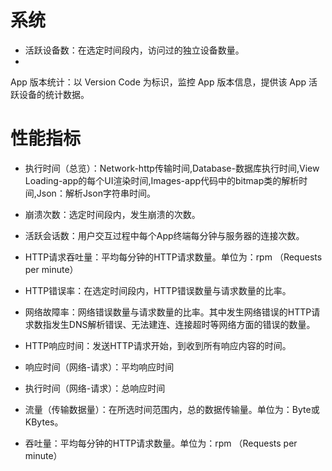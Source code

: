 # 系统

* 活跃设备数：在选定时间段内，访问过的独立设备数量。
* 
App 版本统计：以 Version Code 为标识，监控 App 版本信息，提供该 App 活跃设备的统计数据。


# 性能指标


* 执行时间（总览）：Network-http传输时间,Database-数据库执行时间,View Loading-app的每个UI渲染时间,Images-app代码中的bitmap类的解析时间,Json：解析Json字符串时间。


* 崩溃次数：选定时间段内，发生崩溃的次数。

* 活跃会话数：用户交互过程中每个App终端每分钟与服务器的连接次数。

* HTTP请求吞吐量：平均每分钟的HTTP请求数量。单位为：rpm （Requests per minute）
* HTTP错误率：在选定时间段内，HTTP错误数量与请求数量的比率。
* 网络故障率：网络错误数量与请求数量的比率。其中发生网络错误的HTTP请求数指发生DNS解析错误、无法建连、连接超时等网络方面的错误的数量。

* HTTP响应时间：发送HTTP请求开始，到收到所有响应内容的时间。
* 响应时间（网络-请求）：平均响应时间
* 执行时间（网络-请求）：总响应时间
* 流量（传输数据量）：在所选时间范围内，总的数据传输量。单位为：Byte或KBytes。
* 吞吐量：平均每分钟的HTTP请求数量。单位为：rpm （Requests per minute）

